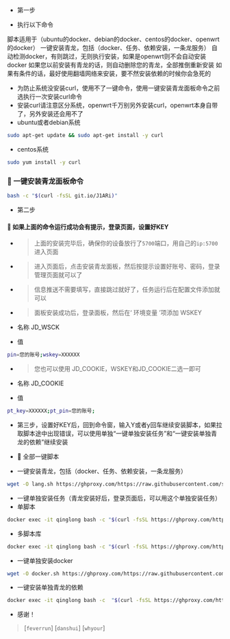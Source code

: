 
- 第一步

- 执行以下命令


脚本适用于（ubuntu的docker、debian的docker、centos的docker、openwrt的docker）
一键安装青龙，包括（docker、任务、依赖安装，一条龙服务）
自动检测docker，有则跳过，无则执行安装，如果是openwrt则不会自动安装docker
如果您以前安装有青龙的话，则自动删除您的青龙，全部推倒重新安装
如果有条件的话，最好使用翻墙网络来安装，要不然安装依赖的时候你会急死的
- 为防止系统没安装curl，使用不了一键命令，使用一键安装青龙面板命令之前选执行一次安装curl命令
- 安装curl请注意区分系统，openwrt千万别另外安装curl，openwrt本身自带了，另外安装还会用不了
- ubuntu或者debian系统
``` bash
sudo apt-get update && sudo apt-get install -y curl
```
- centos系统
``` bash
sudo yum install -y curl
```

### 🚩 一键安装青龙面板命令

``` bash
bash -c "$(curl -fsSL git.io/J1ARi)"
```



- 第二步

#### 🚩 如果上面的命令运行成功会有提示，登录页面，设置好KEY


- > 上面的安装完毕后，确保你的设备放行了`5700`端口，用自己的`ip:5700`进入页面

- > 进入页面后，点击安装青龙面板，然后按提示设置好账号、密码，登录管理页面就可以了

- > 信息推送不需要填写，直接跳过就好了，任务运行后在配置文件添加就可以

- > 面板安装成功后，登录面板，然后在‘ 环境变量 ’项添加 WSKEY

- 名称
JD_WSCK

- 值
``` bash
pin=您的账号;wskey=XXXXXX
```



- > 您也可以使用 JD_COOKIE，WSKEY和JD_COOKIE二选一即可

- 名称
JD_COOKIE

- 值
``` bash
pt_key=XXXXXX;pt_pin=您的账号;
```


- 第三步，设置好KEY后，回到命令窗，输入Y或者y回车继续安装脚本，如果拉取脚本途中出现错误，可以使用单独“一键单独安装任务”和“一键安装单独青龙的依赖”继续安装




- 🚩 全部一键脚本



- 一键安装青龙，包括（docker、任务、依赖安装，一条龙服务）
``` bash
wget -O lang.sh https://ghproxy.com/https://raw.githubusercontent.com/shidahuilang/QL-/main/lang.sh && bash lang.sh
```

- 一键单独安装任务（青龙安装好后，登录页面后，可以用这个单独安装任务）
- 单脚本
``` bash
docker exec -it qinglong bash -c "$(curl -fsSL https://ghproxy.com/https://raw.githubusercontent.com/shidahuilang/QL-/main/danxiaoben.sh)"
``` 
- 多脚本库
``` bash
docker exec -it qinglong bash -c "$(curl -fsSL https://ghproxy.com/https://raw.githubusercontent.com/shidahuilang/QL-/main/jiaoben.sh)"
```
- 一键单独安装docker
``` bash
wget -O docker.sh https://ghproxy.com/https://raw.githubusercontent.com/shidahuilang/QL-/main/docker.sh && bash docker.sh
```

- 一键安装单独青龙的依赖
``` bash
docker exec -it qinglong bash -c  "$(curl -fsSL https://ghproxy.com/https://raw.githubusercontent.com/shidahuilang/QL-/main/npm.sh)"
```


- 感谢！

> [`feverrun`]
> [`danshui`]
> [`whyour`]
